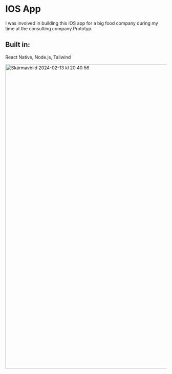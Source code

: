 # IOS App
I was involved in building this iOS app for a big food company during my time at the consulting company Prototyp.

## Built in:

React Native, Node.js, Tailwind

<img width="949" alt="Skärmavbild 2024-02-13 kl  20 40 56" src="https://github.com/NikeSpengler/IosApp/assets/32640656/f9e5637c-116f-460a-b89a-90c91e3d6f69">
